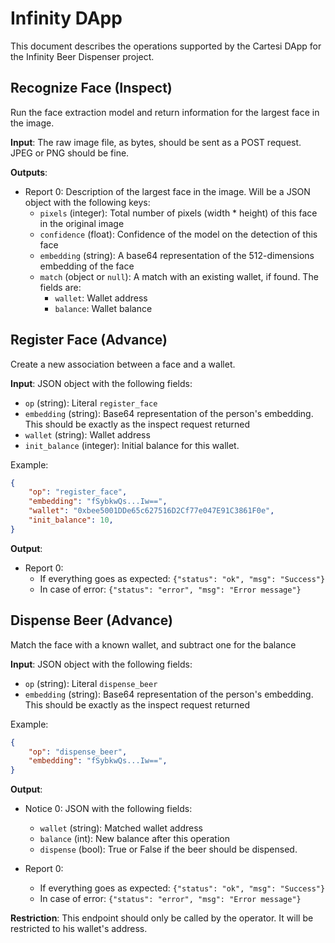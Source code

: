 # Infinity DApp

This document describes the operations supported by the Cartesi DApp for the
Infinity Beer Dispenser project.

## Recognize Face (Inspect)

Run the face extraction model and return information for the largest face in the image.

**Input**: The raw image file, as bytes, should be sent as a POST request. JPEG or PNG should be fine.

**Outputs**:

- Report 0: Description of the largest face in the image. Will be a JSON object with the following keys:
  - `pixels` (integer): Total number of pixels (width * height) of this face in the original image
  - `confidence` (float): Confidence of the model on the detection of this face
  - `embedding` (string): A base64 representation of the 512-dimensions embedding of the face
  - `match` (object or `null`): A match with an existing wallet, if found. The fields are:
    - `wallet`: Wallet address
    - `balance`: Wallet balance

## Register Face (Advance)

Create a new association between a face and a wallet.

**Input**: JSON object with the following fields:

- `op` (string): Literal `register_face`
- `embedding` (string): Base64 representation of the person's embedding. This should be exactly as the inspect request returned
- `wallet` (string): Wallet address
- `init_balance` (integer): Initial balance for this wallet.

Example:

```json
{
    "op": "register_face",
    "embedding": "fSybkwQs...Iw==",
    "wallet": "0xbee5001DDe65c627516D2Cf77e047E91C3861F0e",
    "init_balance": 10,
}
```

**Output**:

- Report 0:
  - If everything goes as expected: `{"status": "ok", "msg": "Success"}`
  - In case of error: `{"status": "error", "msg": "Error message"}`

## Dispense Beer (Advance)

Match the face with a known wallet, and subtract one for the balance

**Input**: JSON object with the following fields:

- `op` (string): Literal `dispense_beer`
- `embedding` (string): Base64 representation of the person's embedding. This should be exactly as the inspect request returned

Example:

```json
{
    "op": "dispense_beer",
    "embedding": "fSybkwQs...Iw==",
}
```

**Output**:

- Notice 0: JSON with the following fields:
  - `wallet` (string): Matched wallet address
  - `balance` (int): New balance after this operation
  - `dispense` (bool): True or False if the beer should be dispensed.

- Report 0:
  - If everything goes as expected: `{"status": "ok", "msg": "Success"}`
  - In case of error: `{"status": "error", "msg": "Error message"}`

**Restriction**:
This endpoint should only be called by the operator. It will be restricted to his wallet's address.
